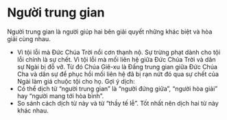 # Người trung gian

Người trung gian là người giúp hai bên giải quyết những khác biệt và hòa giải cùng nhau.
- Vì tội lỗi mà Đức Chúa Trời nổi cơn thạnh nộ. Sự trừng phạt dành cho tội lỗi chính là sự chết. Vì tội lỗi mà mối liên hệ giữa Đức Chúa Trời và dân sự Ngài bị đỗ vỡ. Từ đó Chúa Giê-xu là Đấng trung gian giữa Đức Chúa Cha và dân sự để phục hồi mối liên hệ đã bị rạn nứt đó qua sự chết của Ngài làm giá chuộc tội cho họ.
Gợi ý dịch:
- Có thể dịch từ “người trung gian” là “người đứng giữa”, “người hòa giải” hay “người mang tới hòa bình”. 
- So sánh cách dịch từ này và từ “thầy tế lễ”. Tốt nhất nên dịch hai từ này khác nhau.

